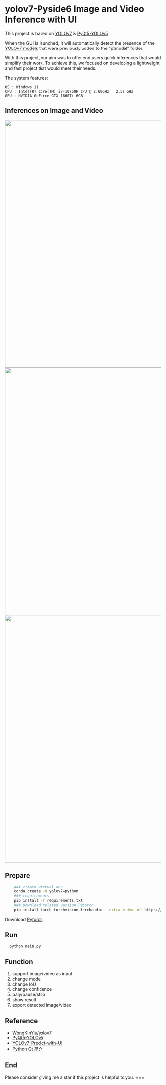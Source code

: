 # yolov7-Pyside6 Image and Video Inference with UI


This project is based on [YOLOv7](https://github.com/WongKinYiu/yolov7) & [PyQt5-YOLOv5](https://github.com/Javacr/PyQt5-YOLOv5)

When the GUI is launched, it will automatically detect the presence of the [YOLOv7 models](https://github.com/WongKinYiu/yolov7/releases/) that were previously added to the "ptmodel" folder.


With this project, our aim was to offer end users quick inferences that would simplify their work. To achieve this, we focused on developing a lightweight and fast project that would meet their needs.

The system features:

    OS : Windows 11 
    CPU : Intel(R) Core(TM) i7-10750H CPU @ 2.60GHz   2.59 GHz
    GPU : NVIDIA GeForce GTX 1660Ti 6GB
    
    
## Inferences on Image and Video

   <img src="https://user-images.githubusercontent.com/53814462/218943807-1563fe4f-81b6-4148-89c3-71bedf5d2714.png" width="800"/><br/>
   <img src="https://user-images.githubusercontent.com/53814462/218943813-17173906-1ee8-4293-90ab-bf1b11bf47a8.png" width="800"/><br/>
   <img src="https://user-images.githubusercontent.com/53814462/218943823-bc03dadd-af32-43fb-a873-64741d8c9c6d.png" width="800"/><br/>

## Prepare
```bash
    ### create virtual env 
    conda create -n yolov7=python 
    ### requirements
    pip install -r requirements.txt
    ### Download related version Pytorch 
    pip install torch torchvision torchaudio --extra-index-url https://download.pytorch.org/whl/cu117
```
   Download [Pytorch](https://pytorch.org/get-started/locally/) 

## Run 
```bash
  python main.py
```

## Function

1. support image/video as input
2. change model
3. change IoU
4. change confidence
5. paly/pause/stop
6. show result 
8. export detected image/video


## Reference
- [WongKinYiu/yolov7](https://github.com/WongKinYiu/yolov7)
- [PyQt5-YOLOv5](https://github.com/Javacr/PyQt5-YOLOv5)
- [YOLOv7-Predict-with-UI](https://github.com/swiminggay/YOLOv7-Predict-with-UI)
- [Python Qt 简介](https://www.byhy.net/tut/py/gui/qt_01/)

## End
Please consider giving me a star if this project is helpful to you. ⭐⭐⭐
